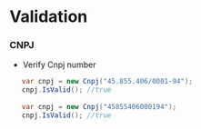 # Validation

### CNPJ

 - Verify Cnpj number
  
 ```cs
    var cnpj = new Cnpj("45.855.406/0001-94");
    cnpj.IsValid(); //true
    
    var cnpj = new Cnpj("45855406000194");
    cnpj.IsValid(); //true
```
